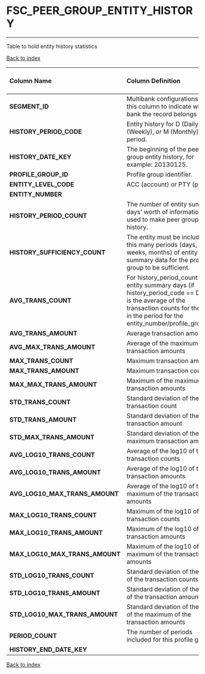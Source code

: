 # FSC_PEER_GROUP_ENTITY_HISTORY

---

Table to hold entity history statistics

[Back to index](./index.md)

| Column Name                    | Column Definition                                                                                                                                                                              | Column Data Type   | Column Null Option   | PK   | FK   |
|:-------------------------------|:-----------------------------------------------------------------------------------------------------------------------------------------------------------------------------------------------|:-------------------|:---------------------|:-----|:-----|
| **SEGMENT_ID**                 | Multibank configurations use this column to indicate which bank the record belongs to.                                                                                                         | VARCHAR2(128)      | Not Null             | Yes  | No   |
| **HISTORY_PERIOD_CODE**        | Entity history for D (Daily), W (Weekly), or M (Monthly) period.                                                                                                                               | CHAR(1)            | Not Null             | Yes  | No   |
| **HISTORY_DATE_KEY**           | The beginning of the peer group entity history, for example: 20130125.                                                                                                                         | NUMBER(8)          | Not Null             | Yes  | No   |
| **PROFILE_GROUP_ID**           | Profile group identifier.                                                                                                                                                                      | VARCHAR2(50)       | Not Null             | No   | Yes  |
| **ENTITY_LEVEL_CODE**          | ACC (account) or PTY (party)                                                                                                                                                                   | CHAR(3)            | Not Null             | Yes  | No   |
| **ENTITY_NUMBER**              |                                                                                                                                                                                                | VARCHAR2(50)       | Not Null             | Yes  | No   |
| **HISTORY_PERIOD_COUNT**       | The number of entity summary days' worth of information used to make peer group history.                                                                                                       | NUMBER(5)          | Null                 | No   | No   |
| **HISTORY_SUFFICIENCY_COUNT**  | The entity must be included in this many periods (days, weeks, months) of entity summary data for the profile group to be sufficient.                                                          | NUMBER(5)          | Null                 | No   | No   |
| **AVG_TRANS_COUNT**            | For history_period_count of entity summary days (if history_period_code == D) this is the average of the transaction counts for the days in the period for the entity_number/profile_group_id. | NUMBER(10)         | Null                 | No   | No   |
| **AVG_TRANS_AMOUNT**           | Average transaction amount                                                                                                                                                                     | NUMBER(18,5)       | Null                 | No   | No   |
| **AVG_MAX_TRANS_AMOUNT**       | Average of the maximum transaction amounts                                                                                                                                                     | NUMBER(18,5)       | Null                 | No   | No   |
| **MAX_TRANS_COUNT**            | Maximum transaction amount                                                                                                                                                                     | NUMBER(10)         | Null                 | No   | No   |
| **MAX_TRANS_AMOUNT**           | Maximum transaction count                                                                                                                                                                      | NUMBER(18,5)       | Null                 | No   | No   |
| **MAX_MAX_TRANS_AMOUNT**       | Maximum of the maximum transaction amounts                                                                                                                                                     | NUMBER(18,5)       | Null                 | No   | No   |
| **STD_TRANS_COUNT**            | Standard deviation of the transaction count                                                                                                                                                    | NUMBER(10)         | Null                 | No   | No   |
| **STD_TRANS_AMOUNT**           | Standard deviation of the transaction amount                                                                                                                                                   | NUMBER(18,5)       | Null                 | No   | No   |
| **STD_MAX_TRANS_AMOUNT**       | Standard deviation of the maximum transaction amount                                                                                                                                           | NUMBER(18,5)       | Null                 | No   | No   |
| **AVG_LOG10_TRANS_COUNT**      | Average of the log10 of the transaction counts                                                                                                                                                 | NUMBER(12,10)      | Null                 | No   | No   |
| **AVG_LOG10_TRANS_AMOUNT**     | Average of the log10 of the transaction amounts                                                                                                                                                | NUMBER(12,10)      | Null                 | No   | No   |
| **AVG_LOG10_MAX_TRANS_AMOUNT** | Average of the log10 of the maximum of the transaction amounts                                                                                                                                 | NUMBER(12,10)      | Null                 | No   | No   |
| **MAX_LOG10_TRANS_COUNT**      | Maximum of the log10 of the transaction counts                                                                                                                                                 | NUMBER(12,10)      | Null                 | No   | No   |
| **MAX_LOG10_TRANS_AMOUNT**     | Maximum of the log10 of the transaction amounts                                                                                                                                                | NUMBER(12,10)      | Null                 | No   | No   |
| **MAX_LOG10_MAX_TRANS_AMOUNT** | Maximum of the log10 of the maximum of the transaction amounts                                                                                                                                 | NUMBER(12,10)      | Null                 | No   | No   |
| **STD_LOG10_TRANS_COUNT**      | Standard deviation of the log10 of the transaction counts                                                                                                                                      | NUMBER(12,10)      | Null                 | No   | No   |
| **STD_LOG10_TRANS_AMOUNT**     | Standard deviation of the log10 of the transaction amounts                                                                                                                                     | NUMBER(12,10)      | Null                 | No   | No   |
| **STD_LOG10_MAX_TRANS_AMOUNT** | Standard deviation of the log10 of the maximum of the transaction amounts                                                                                                                      | NUMBER(12,10)      | Null                 | No   | No   |
| **PERIOD_COUNT**               | The number of periods included for this profile group.                                                                                                                                         | NUMBER(5)          | Null                 | No   | No   |
| **HISTORY_END_DATE_KEY**       |                                                                                                                                                                                                | NUMBER(8)          | Null                 | No   | No   |

[Back to index](./index.md)